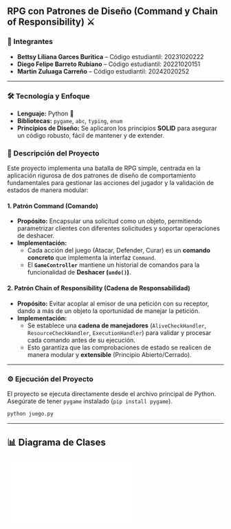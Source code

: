 ## RPG con Patrones de Diseño (Command y Chain of Responsibility) ⚔️
### 👥 Integrantes
- **Bettsy Liliana Garces Buritica** – Código estudiantil: 20231020222 
- **Diego Felipe Barreto Rubiano** – Código estudiantil: 20221020151  
- **Martin Zuluaga Carreño** – Código estudiantil: 20242020252
---
### 🛠️ Tecnología y Enfoque
- **Lenguaje:** Python 🐍
- **Bibliotecas:** `pygame`, `abc`, `typing`, `enum`
- **Principios de Diseño:** Se aplicaron los principios **SOLID** para asegurar un código robusto, fácil de mantener y de extender.
### 📜 Descripción del Proyecto
Este proyecto implementa una batalla de RPG simple, centrada en la aplicación rigurosa de dos patrones de diseño de comportamiento fundamentales para gestionar las acciones del jugador y la validación de estados de manera modular:
#### 1. Patrón Command (Comando)
* **Propósito:** Encapsular una solicitud como un objeto, permitiendo parametrizar clientes con diferentes solicitudes y soportar operaciones de deshacer.
* **Implementación:**
    * Cada acción del juego (Atacar, Defender, Curar) es un **comando concreto** que implementa la interfaz `Command`.
    * El **`GameController`** mantiene un historial de comandos para la funcionalidad de **Deshacer (`undo()`)**.
#### 2. Patrón Chain of Responsibility (Cadena de Responsabilidad)
* **Propósito:** Evitar acoplar al emisor de una petición con su receptor, dando a más de un objeto la oportunidad de manejar la petición.
* **Implementación:**
    * Se establece una **cadena de manejadores** (`AliveCheckHandler`, `ResourceCheckHandler`, `ExecutionHandler`) para validar y procesar cada comando antes de su ejecución.
    * Esto garantiza que las comprobaciones de estado se realicen de manera modular y **extensible** (Principio Abierto/Cerrado).
---
### ⚙️ Ejecución del Proyecto
El proyecto se ejecuta directamente desde el archivo principal de Python. Asegúrate de tener `pygame` instalado (`pip install pygame`).
```bash
python juego.py
```

---

## 📊 Diagrama de Clases

![Diagrama de Clases](DiagramaDeClases.md)
